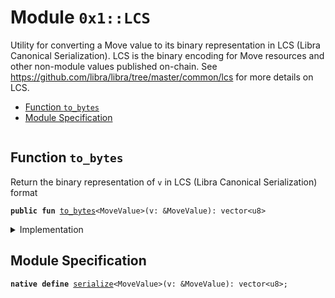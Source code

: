 
<a name="0x1_LCS"></a>

# Module `0x1::LCS`

Utility for converting a Move value to its binary representation in LCS (Libra Canonical
Serialization). LCS is the binary encoding for Move resources and other non-module values
published on-chain. See https://github.com/libra/libra/tree/master/common/lcs for more
details on LCS.


-  [Function `to_bytes`](#0x1_LCS_to_bytes)
-  [Module Specification](#@Module_Specification_0)


<pre><code></code></pre>



<a name="0x1_LCS_to_bytes"></a>

## Function `to_bytes`

Return the binary representation of <code>v</code> in LCS (Libra Canonical Serialization) format


<pre><code><b>public</b> <b>fun</b> <a href="LCS.md#0x1_LCS_to_bytes">to_bytes</a>&lt;MoveValue&gt;(v: &MoveValue): vector&lt;u8&gt;
</code></pre>



<details>
<summary>Implementation</summary>


<pre><code><b>native</b> <b>public</b> <b>fun</b> <a href="LCS.md#0x1_LCS_to_bytes">to_bytes</a>&lt;MoveValue&gt;(v: &MoveValue): vector&lt;u8&gt;;
</code></pre>



</details>

<a name="@Module_Specification_0"></a>

## Module Specification



<a name="0x1_LCS_serialize"></a>


<pre><code><b>native</b> <b>define</b> <a href="LCS.md#0x1_LCS_serialize">serialize</a>&lt;MoveValue&gt;(v: &MoveValue): vector&lt;u8&gt;;
</code></pre>


[//]: # ("File containing references which can be used from documentation")
[ACCESS_CONTROL]: https://github.com/libra/libra/blob/master/language/move-prover/doc/user/access-control.md
[ROLE]: https://github.com/libra/libra/blob/master/language/move-prover/doc/user/access-control.md#roles
[PERMISSION]: https://github.com/libra/libra/blob/master/language/move-prover/doc/user/access-control.md#permissions
